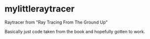 # mylittleraytracer
Raytracer from "Ray Tracing From The Ground Up"

Basically just code taken from the book and hopefully gotten to work.
